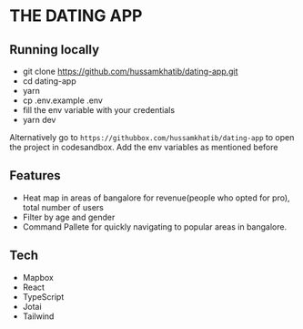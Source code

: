 # THE DATING APP

## Running locally

- git clone https://github.com/hussamkhatib/dating-app.git
- cd dating-app
- yarn
- cp .env.example .env
- fill the env variable with your credentials
- yarn dev

Alternatively go to `https://githubbox.com/hussamkhatib/dating-app` to open the project in codesandbox.
Add the env variables as mentioned before

## Features

- Heat map in areas of bangalore for revenue(people who opted for pro), total number of users
- Filter by age and gender
- Command Pallete for quickly navigating to popular areas in bangalore.

## Tech

- Mapbox
- React
- TypeScript
- Jotai
- Tailwind
